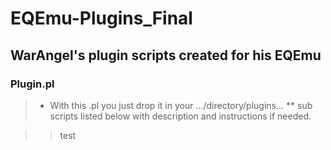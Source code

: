# EQEmu-Plugins_Final
## WarAngel's plugin scripts created for his EQEmu

###  Plugin.pl
> * With this .pl you just drop it in your .../directory/plugins...
> ** sub scripts listed below with description and instructions if needed.

>> test
